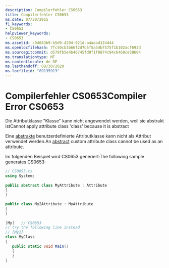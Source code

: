 ```yaml
---
description: Compilerfehler CS0653
title: Compilerfehler CS0653
ms.date: 07/20/2015
f1_keywords:
- CS0653
helpviewer_keywords:
- CS0653
ms.assetid: c94043b9-b5d9-4294-921d-a4aead124d44
ms.openlocfilehash: 7fc50cb3b66f2d7b5f5a34b7575f1b102acf693d
ms.sourcegitcommit: d579fb5e4b46745fd0f1f8874c94c6469ce58604
ms.translationtype: MT
ms.contentlocale: de-DE
ms.lasthandoff: 08/30/2020
ms.locfileid: "89135913"
---
```

# <a name="compiler-error-cs0653"></a><span data-ttu-id="7c596-103">Compilerfehler CS0653</span><span class="sxs-lookup"><span data-stu-id="7c596-103">Compiler Error CS0653</span></span>
<span data-ttu-id="7c596-104">Die Attributklasse "Klasse" kann nicht angewendet werden, weil sie abstrakt ist</span><span class="sxs-lookup"><span data-stu-id="7c596-104">Cannot apply attribute class 'class' because it is abstract</span></span>  
  
 <span data-ttu-id="7c596-105">Eine [abstrakte](../language-reference/keywords/abstract.md) benutzerdefinierte Attributklasse kann nicht als Attribut verwendet werden.</span><span class="sxs-lookup"><span data-stu-id="7c596-105">An [abstract](../language-reference/keywords/abstract.md) custom attribute class cannot be used as an attribute.</span></span>  
  
 <span data-ttu-id="7c596-106">Im folgenden Beispiel wird CS0653 generiert:</span><span class="sxs-lookup"><span data-stu-id="7c596-106">The following sample generates CS0653:</span></span>  
  
```csharp  
// CS0653.cs  
using System;  
  
public abstract class MyAttribute : Attribute  
{  
}  
  
public class My2Attribute : MyAttribute  
{  
}  
  
[My]   // CS0653  
// try the following line instead  
// [My2]  
class MyClass  
{  
   public static void Main()  
   {  
   }  
}  
```
